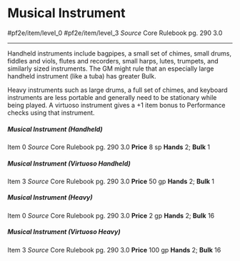 # Musical Instrument
#pf2e/item/level_0 #pf2e/item/level_3
*Source* Core Rulebook pg. 290 3.0

---
Handheld instruments include bagpipes, a small set of chimes, small drums, fiddles and viols, flutes and recorders, small harps, lutes, trumpets, and similarly sized instruments. The GM might rule that an especially large handheld instrument (like a tuba) has greater Bulk.

Heavy instruments such as large drums, a full set of chimes, and keyboard instruments are less portable and generally need to be stationary while being played. A virtuoso instrument gives a +1 item bonus to Performance checks using that instrument.

##### Musical Instrument (Handheld)
Item 0
*Source* Core Rulebook pg. 290 3.0
**Price** 8 sp
**Hands** 2; **Bulk** 1

##### Musical Instrument (Virtuoso Handheld)
Item 3
*Source* Core Rulebook pg. 290 3.0
**Price** 50 gp
**Hands** 2; **Bulk** 1

##### Musical Instrument (Heavy)
Item 0
*Source* Core Rulebook pg. 290 3.0
**Price** 2 gp
**Hands** 2; **Bulk** 16

##### Musical Instrument (Virtuoso Heavy)
Item 3
*Source* Core Rulebook pg. 290 3.0
**Price** 100 gp
**Hands** 2; **Bulk** 16